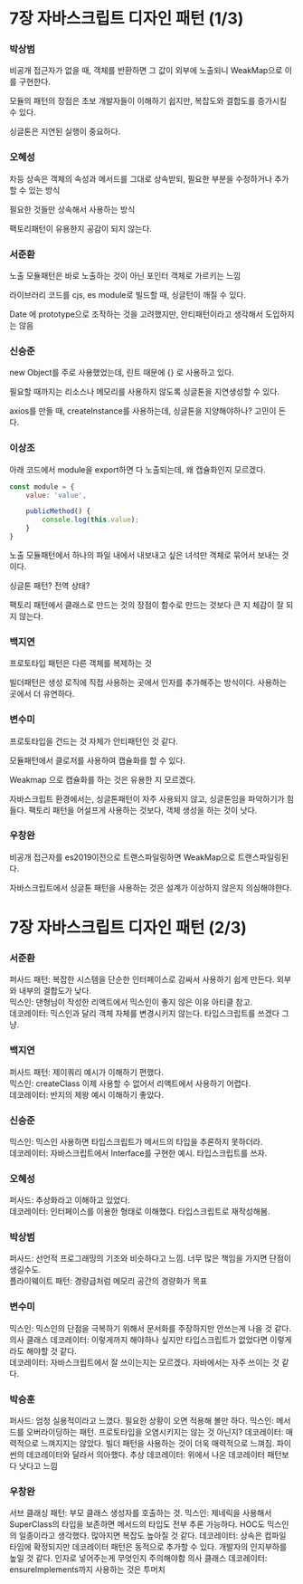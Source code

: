 # 7장 자바스크립트 디자인 패턴 (1/3)



### 박상범

비공개 접근자가 없을 때, 객체를 반환하면 그 값이 외부에 노출되니 WeakMap으로 이를 구현한다.

모듈의 패턴의 장점은 초보 개발자들이 이해하기 쉽지만, 복잡도와 결합도를 증가시킬 수 있다.

싱글톤은 지연된 실행이 중요하다.



### 오혜성

차등 상속은 객체의 속성과 메서드를 그대로 상속받되, 필요한 부분을 수정하거나 추가할 수 있는 방식

필요한 것들만 상속해서 사용하는 방식



팩토리패턴이 유용한지 공감이 되지 않는다.





### 서준환

노출 모듈패턴은 바로 노출하는 것이 아닌 포인터 객체로 가르키는 느낌

라이브러리 코드를 cjs, es module로 빌드할 때, 싱글턴이 깨질 수 있다.

Date 에 prototype으로 조작하는 것을 고려했지만, 안티패턴이라고 생각해서 도입하지는 않음



### 신승준

new Object를 주로 사용했었는데, 린트 때문에 {} 로 사용하고 있다.

필요할 때까지는 리소스나 메모리를 사용하지 않도록 싱글톤을 지연생성할 수 있다.

axios를 만들 때, createInstance를 사용하는데, 싱글톤을 지양해야하나? 고민이 든다.





### 이상조

아래 코드에서 module을 export하면 다 노출되는데, 왜 캡슐화인지 모르겠다.

```js
const module = {
    value: 'value',

    publicMethod() {
        console.log(this.value);
    }
}
```

노출 모듈패턴에서 하나의 파일 내에서 내보내고 싶은 녀석만 객체로 묶어서 보내는 것이다.

싱글톤 패턴? 전역 상태?

팩토리 패턴에서 클래스로 만드는 것의 장점이 함수로 만드는 것보다 큰 지 체감이 잘 되지 않는다.



### 백지연

프로토타입 패턴은 다른 객체를 복제하는 것



빌더패턴은 생성 로직에 직접 사용하는 곳에서 인자를 추가해주는 방식이다. 사용하는 곳에서 더 유연하다.



### 변수미

프로토타입을 건드는 것 자체가 안티패턴인 것 같다.

모듈패턴에서 클로저를 사용하여 캡슐화를 할 수 있다. 

Weakmap 으로 캡슐화를 하는 것은 유용한 지 모르겠다.

자바스크립트 환경에서는, 싱글톤패턴이 자주 사용되지 않고, 싱글톤임을 파악하기가 힘들다. 팩토리 패턴을 어설프게 사용하는 것보다, 객체 생성을 하는 것이 낫다.



### 우창완

비공개 접근자를 es2019이전으로 트랜스파일링하면 WeakMap으로 트랜스파일링된다.

자바스크립트에서 싱글톤 패턴을 사용하는 것은 설계가 이상하지 않은지 의심해야한다.





# 7장 자바스크립트 디자인 패턴 (2/3)


### 서준환

퍼사드 패턴: 복잡한 시스템을 단순한 인터페이스로 감싸서 사용하기 쉽게 만든다. 외부와 내부의 결합도가 낮다.  
믹스인: 댄형님이 작성한 리액트에서 믹스인이 좋지 않은 이유 아티클 참고.  
데코레이터: 믹스인과 달리 객체 자체를 변경시키지 않는다. 타입스크립트를 쓰겠다 그냥.  


### 백지연

퍼사드 패턴: 제이쿼리 예시가 이해하기 편했다.  
믹스인: createClass 이제 사용할 수 없어서 리액트에서 사용하기 어렵다.  
데코레이터: 반지의 제왕 예시 이해하기 좋았다.  

### 신승준

믹스인: 믹스인 사용하면 타입스크립트가 메서드의 타입을 추론하지 못하더라.  
데코레이터: 자바스크립트에서 Interface를 구현한 예시. 타입스크립트를 쓰자.  

### 오혜성

퍼사드: 추상화라고 이해하고 있었다.  
데코레이터: 인터페이스를 이용한 형태로 이해했다. 타입스크립트로 재작성해봄.  

### 박상범

퍼사드: 선언적 프로그래밍의 기조와 비슷하다고 느낌. 너무 많은 책임을 가지면 단점이 생길수도.  
플라이웨이트 패턴: 경량급처럼 메모리 공간의 경량화가 목표  

### 변수미

믹스인: 믹스인의 단점을 극복하기 위해서 문서화를 주장하지만 안쓰는게 나을 것 같다.  
의사 클래스 데코레이터: 이렇게까지 해야하나 싶지만 타입스크립트가 없었다면 이렇게라도 해야할 것 같다.  
데코레이터: 자바스크립트에서 잘 쓰이는지는 모르겠다. 자바에서는 자주 쓰이는 것 같다.  

### 박승훈

퍼사드: 엄청 실용적이라고 느꼈다. 필요한 상황이 오면 적용해 볼만 하다.
믹스인: 메서드를 오버라이딩하는 패턴. 프로토타입을 오염시키지는 않는 것 아닌지?
데코레이터: 매력적으로 느껴지지는 않았다. 빌더 패턴을 사용하는 것이 더욱 매력적으로 느껴짐. 파이썬의 데코레이터와 달라서 의아했다.
추상 데코레이터: 위에서 나온 데코레이터 패턴보다 낫다고 느낌

### 우창완

서브 클래싱 패턴: 부모 클래스 생성자를 호출하는 것.
믹스인: 제네릭을 사용해서 SuperClass의 타입을 보존하면 메서드의 타입도 전부 추론 가능하다. HOC도 믹스인의 일종이라고 생각했다. 많아지면 복잡도 높아질 것 같다.
데코레이터: 상속은 컴파일 타임에 확정되지만 데코레이터 패턴은 동적으로 추가할 수 있다. 개발자의 인지부하를 높일 것 같다. 인자로 넣어주는게 무엇인지 주의해야함
의사 클래스 데코레이터: ensureImplements까지 사용하는 것은 투머치


















